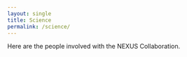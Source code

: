 ```yaml
---
layout: single
title: Science
permalink: /science/
---
```


Here are the people involved with the NEXUS Collaboration.
